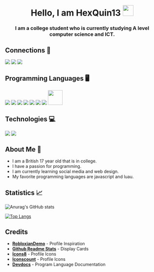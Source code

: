 <h1 align="center">Hello, I am HexQuin13 <img src="https://raw.githubusercontent.com/MartinHeinz/MartinHeinz/master/wave.gif" width="35px"></h1>
<h3 align="center">I am a college student who is currently studying A level computer science and ICT.</h3>

## Connections 📱
<p align="left">
  <a target="_blank" href="https://www.linkedin.com/in/ashton-sartain-53774922b/"><img src="https://img.icons8.com/color/48/000000/linkedin.png"/></a>
  <a href="https://twitter.com/HexQuin13" target="_blank"><img src="https://img.icons8.com/color/48/000000/twitter--v1.png"/></a>
<!--   <a href="https://www.youtube.com/channel/UCyKgKeEiQb-nJG0LcyaRdSg" target="_blank"><img src="https://img.icons8.com/external-prettycons-flat-prettycons/48/000000/external-youtube-multimedia-prettycons-flat-prettycons.png"/></a> -->
  <a href=mailto:hexquin13@gmail.com target="_blank"><img src="https://img.icons8.com/color/48/000000/gmail-new.png"/></a>
</p>

## Programming Languages 🖥️

<p align="left">
  <a href="https://devdocs.io/javascript" target="_blank"><img src="https://img.icons8.com/color/48/000000/javascript--v1.png"/></a>
  <a href="https://devdocs.io/python" target="_blank"><img src="https://img.icons8.com/color/48/000000/python--v1.png"/></a>
  <a href="https://devdocs.io/lua" target="_blank"><img src="https://img.icons8.com/external-tal-revivo-color-tal-revivo/48/000000/external-lua-is-a-lightweight-multi-paradigm-programming-language-logo-color-tal-revivo.png"/></a>
  <a href="https://devdocs.io/html" target="_blank"><img src="https://img.icons8.com/color/48/000000/html-5--v1.png"/></a>
  <a href="https://devdocs.io/css" target="_blank"><img src="https://img.icons8.com/color/48/000000/css3.png"/></a>
  <a href="https://devdocs.io/c" target="_blank"><img src="https://img.icons8.com/color/48/000000/c-programming.png"/></a>
  <a href="https://devdocs.io/cpp" target="_blank"><img src="https://img.icons8.com/color/48/000000/c-plus-plus-logo.png"/></a>
  <a href="https://docs.microsoft.com/en-us/dotnet/csharp/programming-guide/" target="_blank"><img src="https://cdn.iconscout.com/icon/free/png-256/csharp-1-1175241.png" width="48"/></a>
<!--   <a href="https://devdocs.io/react" target="_blank"><img src="https://img.icons8.com/office/48/000000/react.png"/></a> -->
</p>

## Technologies 💻
<p align="left">
  <a href="https://devdocs.io/react" target="_blank"><img src="https://img.icons8.com/office/48/000000/react.png"/></a>
  <a href="https://devdocs.io/node" targer="_blank"><img src="https://img.icons8.com/fluency/48/000000/node-js.png"/></a>
</p>

## About Me 📖
<ul dir="auto">
  <li>I am a British 17 year old that is in college.</li>
  <li>I have a passion for programming.</li>
  <li>I am currently learning social media and web design.</li>
  <li>My favorite programming languages are javascript and luau.</li>
</ul>

## Statistics 📈

![Anurag's GitHub stats](https://github-readme-stats.vercel.app/api?username=hexquin13&show_icons=true&theme=dark)
<!-- [![Readme Card](https://github-readme-stats.vercel.app/api/pin/?username=hexquin13&repo=github-readme-stats&theme=dark)](https://github.com/anuraghazra/github-readme-stats) -->
[![Top Langs](https://github-readme-stats.vercel.app/api/top-langs/?username=hexquin13&layout=compact&theme=dark)](https://github.com/anuraghazra/github-readme-stats)

## Credits
<ul dir="auto">
  <li><strong><a href="https://github.com/RobloxianDemo">RobloxianDemo</strong></a> - Profile Inspiration</li>
  <li><strong><a href="https://github.com/anuraghazra/github-readme-stats">Github Readme Stats</strong></a> - Display Cards</li>
  <li><strong><a href="https://icons8.com">Icons8</strong></a> - Profile Icons</li>
  <li><strong><a href="https://iconscout.com">Iconscount</strong></a> - Profile Icons</li>
  <li><strong><a href="https://devdocs.io">Devdocs</strong></a> - Program Language Documentation</li>
</ul>
